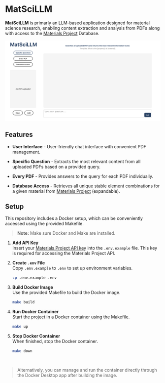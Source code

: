 # MatSciLLM

**MatSciLLM** is primarly an LLM-based application designed for material science research, enabling content extraction and analysis from PDFs along with access to the [Materials Project](https://materialsproject.org) Database.

![MatSciLLM interface](img/MatscillmSS.png)

## Features

- **User Interface** - User-friendly chat interface with convenient PDF management.

- **Specific Question** - Extracts the most relevant content from all uploaded PDFs based on a provided query.

- **Every PDF** - Provides answers to the query for each PDF individually.

- **Database Access** - Retrieves all unique stable element combinations for a given material from [Materials Project](https://materialsproject.org) (expandable).

## Setup

This repository includes a Docker setup, which can be conveniently accessed using the provided Makefile.

> **Note:** Make sure Docker and Make are installed.

1. **Add API Key**  
   Insert your [Materials Project API key](https://next-gen.materialsproject.org/api) into the `.env.example` file. This key is required for accessing the Materials Project API.

2. **Create `.env` File**  
   Copy `.env.example` to `.env` to set up environment variables. 
    ```bash 
    cp .env.example .env
    ```

3. **Build Docker Image**  
   Use the provided Makefile to build the Docker image.
   ```bash 
   make build
   ```

4. **Run Docker Container**  
   Start the project in a Docker container using the Makefile.
   ```bash 
   make up
   ```

5. **Stop Docker Container**  
   When finished, stop the Docker container.
   ```bash
   make down
   ```

    &nbsp;

> Alternatively, you can manage and run the container directly through the Docker Desktop app after building the image.
